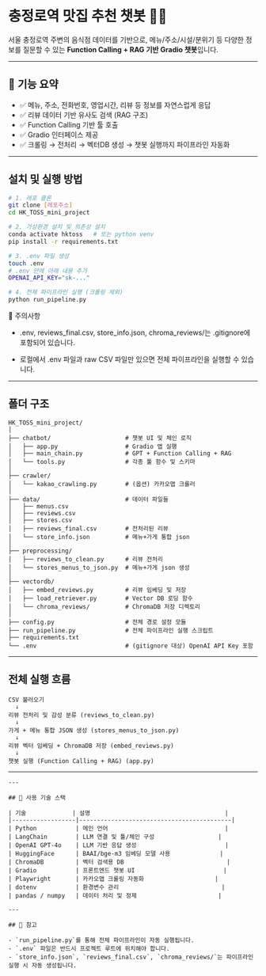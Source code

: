 # 충정로역 맛집 추천 챗봇 🍜🤖

서울 충정로역 주변의 음식점 데이터를 기반으로, 메뉴/주소/시설/분위기 등 다양한 정보를 질문할 수 있는 **Function Calling + RAG 기반 Gradio 챗봇**입니다.

---

## 📌 기능 요약

- ✅ 메뉴, 주소, 전화번호, 영업시간, 리뷰 등 정보를 자연스럽게 응답
- ✅ 리뷰 데이터 기반 유사도 검색 (RAG 구조)
- ✅ Function Calling 기반 툴 호출
- ✅ Gradio 인터페이스 제공
- ✅ 크롤링 → 전처리 → 벡터DB 생성 → 챗봇 실행까지 파이프라인 자동화

---

## 설치 및 실행 방법

```bash
# 1. 레포 클론
git clone [레포주소]
cd HK_TOSS_mini_project

# 2. 가상환경 설치 및 의존성 설치
conda activate hktoss   # 또는 python venv
pip install -r requirements.txt

# 3. .env 파일 생성
touch .env
# .env 안에 아래 내용 추가
OPENAI_API_KEY="sk-..."

# 4. 전체 파이프라인 실행 (크롤링 제외)
python run_pipeline.py
```
🔐 주의사항
- .env, reviews_final.csv, store_info.json, chroma_reviews/는 .gitignore에 포함되어 있습니다.

- 로컬에서 .env 파일과 raw CSV 파일만 있으면 전체 파이프라인을 실행할 수 있습니다.
---

## 폴더 구조

```
HK_TOSS_mini_project/
│
├── chatbot/                     # 챗봇 UI 및 체인 로직
│   ├── app.py                   # Gradio 앱 실행
│   ├── main_chain.py            # GPT + Function Calling + RAG
│   └── tools.py                 # 각종 툴 함수 및 스키마
│
├── crawler/
│   └── kakao_crawling.py        # (옵션) 카카오맵 크롤러
│
├── data/                        # 데이터 파일들
│   ├── menus.csv
│   ├── reviews.csv
│   ├── stores.csv
│   ├── reviews_final.csv        # 전처리된 리뷰
│   └── store_info.json          # 메뉴+가게 통합 json
│
├── preprocessing/
│   ├── reviews_to_clean.py      # 리뷰 전처리
│   └── stores_menus_to_json.py  # 메뉴+가게 json 생성
│
├── vectordb/
│   ├── embed_reviews.py         # 리뷰 임베딩 및 저장
│   ├── load_retriever.py        # Vector DB 로딩 함수
│   └── chroma_reviews/          # ChromaDB 저장 디렉토리
│
├── config.py                    # 전체 경로 설정 모듈
├── run_pipeline.py              # 전체 파이프라인 실행 스크립트
├── requirements.txt
└── .env                         # (gitignore 대상) OpenAI API Key 포함

```
---

## 전체 실행 흐름
```
CSV 불러오기
  ↓
리뷰 전처리 및 감성 분류 (reviews_to_clean.py)
  ↓
가게 + 메뉴 통합 JSON 생성 (stores_menus_to_json.py)
  ↓
리뷰 벡터 임베딩 + ChromaDB 저장 (embed_reviews.py)
  ↓
챗봇 실행 (Function Calling + RAG) (app.py)

```
---
```
---

## 🧩 사용 기술 스택

| 기술             | 설명                                      |
|------------------|-------------------------------------------|
| Python           | 메인 언어                                 |
| LangChain        | LLM 연결 및 툴/체인 구성                  |
| OpenAI GPT-4o    | LLM 기반 응답 생성                         |
| HuggingFace      | BAAI/bge-m3 임베딩 모델 사용              |
| ChromaDB         | 벡터 검색용 DB                             |
| Gradio           | 프론트엔드 챗봇 UI                         |
| Playwright       | 카카오맵 크롤링 자동화                    |
| dotenv           | 환경변수 관리                             |
| pandas / numpy   | 데이터 처리 및 정제                       |

---

## 📝 참고

- `run_pipeline.py`를 통해 전체 파이프라인이 자동 실행됩니다.  
- `.env` 파일은 반드시 프로젝트 루트에 위치해야 합니다.  
- `store_info.json`, `reviews_final.csv`, `chroma_reviews/`는 파이프라인 실행 시 자동 생성됩니다.
